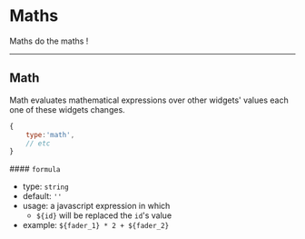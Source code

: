 # Maths

Maths do the maths !

----

## Math

Math evaluates mathematical expressions over other widgets' values each one of these widgets changes.

```js
{
    type:'math',
    // etc
}
```


#### `formula`
- type: `string`
- default: `''`
- usage: a javascript expression in which
  - `${id}` will be replaced the `id`'s value  
- example: `${fader_1} * 2 + ${fader_2}`
